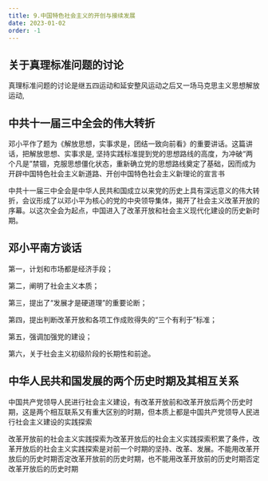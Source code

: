 ```yaml
---
title: 9.中国特色社会主义的开创与接续发展
date: 2023-01-02
order: -1
---
```


## 关于真理标准问题的讨论<Badge text="选择题" type="tip" />

真理标准问题的讨论是继五四运动和延安整风运动之后又一场马克思主义思想解放运动,

## 中共十一届三中全会的伟大转折<Badge text="选择题" type="tip" />

邓小平作了题为《解放思想，实事求是，团结一致向前看》的重要讲话。这篇讲话，把解放思想、实事求是,
坚持实践标准提到党的思想路线的高度，为冲破“两个凡是”禁锢，克服思想僵化状态，重新确立党的思想路线奠定了基础，因而成为开辟中国特色社会主义新道路、开创中国特色社会主义新理论的宣言书

中共十一届三中全会是中华人民共和国成立以来党的历史上具有深远意义的伟大转折，会议形成了以邓小平为核心的党的中央领导集体，揭开了社会主义改革开放的序幕。以这次全会为起点，中国进入了改革开放和社会主义现代化建设的历史新时期。

## 邓小平南方谈话<Badge text="选择题" type="tip" />

第一，计划和市场都是经济手段；

第二，阐明了社会主义本质；

第三，提出了“发展才是硬道理”的重要论断；

第四，提出判断改革开放和各项工作成败得失的“三个有利于”标准；

第五，强调加强党的建设；

第六，关于社会主义初级阶段的长期性和前途。

## 中华人民共和国发展的两个历史时期及其相互关系<Badge text="选择题" type="tip" />

中国共产党领导人民进行社会主义建设，有改革开放前和改革开放后两个历史时期，这是两个相互联系又有重大区别的时期，但本质上都是中国共产党领导人民进行社会主义建设的实践探索

改革开放前的社会主义实践探索为改革开放后的社会主义实践探索积累了条件，改革开放后的社会主义实践探索是对前一个时期的坚持、改革、发展。不能用改革开放后的历史时期否定改革开放前的历史时期，也不能用改革开放前的历史时期否定改革开放后的历史时期
